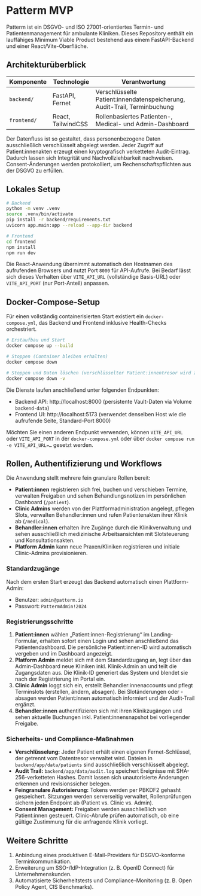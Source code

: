 # Patterm MVP

Patterm ist ein DSGVO- und ISO 27001-orientiertes Termin- und Patientenmanagement für ambulante Kliniken.
Dieses Repository enthält ein lauffähiges Minimum Viable Product bestehend aus einem FastAPI-Backend und
einer React/Vite-Oberfläche.

## Architekturüberblick

| Komponente | Technologie | Verantwortung |
| ---------- | ----------- | ------------- |
| `backend/` | FastAPI, Fernet | Verschlüsselte Patient:innendatenspeicherung, Audit-Trail, Terminbuchung |
| `frontend/` | React, TailwindCSS | Rollenbasiertes Patienten-, Medical- und Admin-Dashboard |

Der Datenfluss ist so gestaltet, dass personenbezogene Daten ausschließlich verschlüsselt abgelegt werden.
Jeder Zugriff auf Patient:innenakten erzeugt einen kryptografisch verketteten Audit-Eintrag. Dadurch lassen
sich Integrität und Nachvollziehbarkeit nachweisen. Consent-Änderungen werden protokolliert, um
Rechenschaftspflichten aus der DSGVO zu erfüllen.

## Lokales Setup

```bash
# Backend
python -m venv .venv
source .venv/bin/activate
pip install -r backend/requirements.txt
uvicorn app.main:app --reload --app-dir backend

# Frontend
cd frontend
npm install
npm run dev
```

Die React-Anwendung übernimmt automatisch den Hostnamen des aufrufenden Browsers und nutzt Port `8000`
für API-Aufrufe. Bei Bedarf lässt sich dieses Verhalten über `VITE_API_URL` (vollständige Basis-URL) oder
`VITE_API_PORT` (nur Port-Anteil) anpassen.

## Docker-Compose-Setup

Für einen vollständig containerisierten Start existiert ein `docker-compose.yml`, das Backend und Frontend
inklusive Health-Checks orchestriert.

```bash
# Erstaufbau und Start
docker compose up --build

# Stoppen (Container bleiben erhalten)
docker compose down

# Stoppen und Daten löschen (verschlüsselter Patient:innentresor wird zurückgesetzt)
docker compose down -v
```

Die Dienste laufen anschließend unter folgenden Endpunkten:

- Backend API: http://localhost:8000 (persistente Vault-Daten via Volume `backend-data`)
- Frontend UI: http://localhost:5173 (verwendet denselben Host wie die aufrufende Seite, Standard-Port 8000)

Möchten Sie einen anderen Endpunkt verwenden, können `VITE_API_URL` oder `VITE_API_PORT` in der
`docker-compose.yml` oder über `docker compose run -e VITE_API_URL=…` gesetzt werden.

## Rollen, Authentifizierung und Workflows

Die Anwendung stellt mehrere fein granulare Rollen bereit:

- **Patient:innen** registrieren sich frei, buchen und verschieben Termine, verwalten Freigaben und sehen
  Behandlungsnotizen im persönlichen Dashboard (`/patient`).
- **Clinic Admins** werden von der Plattformadministration angelegt, pflegen Slots, verwalten Behandler:innen und
  rufen Patientenakten ihrer Klinik ab (`/medical`).
- **Behandler:innen** erhalten ihre Zugänge durch die Klinikverwaltung und sehen ausschließlich medizinische
  Arbeitsansichten mit Slotsteuerung und Konsultationsakten.
- **Platform Admin** kann neue Praxen/Kliniken registrieren und initiale Clinic-Admins provisionieren.

### Standardzugänge

Nach dem ersten Start erzeugt das Backend automatisch einen Plattform-Admin:

- Benutzer: `admin@patterm.io`
- Passwort: `PattermAdmin!2024`

### Registrierungsschritte

1. **Patient:innen** wählen „Patient:innen-Registrierung“ im Landing-Formular, erhalten sofort einen Login und
   sehen anschließend das Patientendashboard. Die persönliche Patient:innen-ID wird automatisch vergeben und im
   Dashboard angezeigt.
2. **Platform Admin** meldet sich mit dem Standardzugang an, legt über das Admin-Dashboard neue Kliniken inkl.
   Klinik-Admin an und teilt die Zugangsdaten aus. Die Klinik-ID generiert das System und blendet sie nach der
   Registrierung im Portal ein.
3. **Clinic Admin** loggt sich ein, erstellt Behandler:innenaccounts und pflegt Terminslots (erstellen, ändern,
   absagen). Bei Slotänderungen oder -absagen werden Patient:innen automatisch informiert und der Audit-Trail
   ergänzt.
4. **Behandler:innen** authentifizieren sich mit ihren Klinikzugängen und sehen aktuelle Buchungen inkl.
   Patient:innensnapshot bei vorliegender Freigabe.

### Sicherheits- und Compliance-Maßnahmen

- **Verschlüsselung:** Jeder Patient erhält einen eigenen Fernet-Schlüssel, der getrennt vom Datentresor
  verwaltet wird. Dateien in `backend/app/data/patients` sind ausschließlich verschlüsselt abgelegt.
- **Audit Trail:** `backend/app/data/audit.log` speichert Ereignisse mit SHA-256-verketteten Hashes. Damit lassen
  sich unautorisierte Änderungen erkennen und revisionssicher belegen.
- **Feingranulare Autorisierung:** Tokens werden per PBKDF2 gehasht gespeichert. Sitzungen werden serverseitig
  verwaltet, Rollenprüfungen sichern jeden Endpoint ab (Patient vs. Clinic vs. Admin).
- **Consent Management:** Freigaben werden ausschließlich von Patient:innen gesteuert. Clinic-Abrufe prüfen
  automatisch, ob eine gültige Zustimmung für die anfragende Klinik vorliegt.

## Weitere Schritte

1. Anbindung eines produktiven E-Mail-Providers für DSGVO-konforme Terminkommunikation.
2. Erweiterung um SSO-/IdP-Integration (z. B. OpenID Connect) für Unternehmenskunden.
3. Automatisierte Sicherheitstests und Compliance-Monitoring (z. B. Open Policy Agent, CIS Benchmarks).

